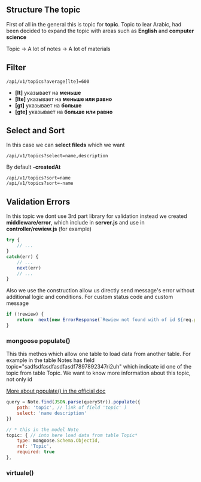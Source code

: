 ## Structure The topic
First of all in the general this is topic for **topic**. Topic to lear Arabic, had been decided to expand the topic with areas such as **English** and **computer science** 

Topic -> A lot of notes -> A lot of materials

## Filter
```
/api/v1/topics?average[lte]=600
```
- **[lt]** указывает на **меньше**
- **[lte]** указывает на **меньше или равно**
- **[gt]** указывает на **больше**
- **[gte]** указывает на **больше или равно**

## Select and Sort
In this case we can **select fileds** which we want
```
/api/v1/topics?select=name,description
```
By default **-createdAt**
```
/api/v1/topics?sort=name
/api/v1/topics?sort=-name
```

## Validation Errors
In this topic we dont use 3rd part library for validation instead we created **middleware/error**, which include in **server.js** and use in **controller/rewiew.js** (for example) 
```js
try {
    // ...
}
catch(err) {
    // ...
    next(err)
    // ...
} 
```
Also we use the construction allow us directly send message's error without additional logic and conditions. For custom status code and custom message
```js
if (!rewiew) {
    return	next(new ErrorResponse(`Rewiew not found with of id ${req.params.id}`, 404))
}
```

### mongoose populate()
This this methos which allow one table to load data from another table.
For example in the table Notes has field topic="sadfsdfasdfasdfasdf7897892347ri2uh" which indicate id one of the topic from table Topic. We want to know more information about this topic, not only id

[More about populate() in the official doc](https://mongoosejs.com/docs/tutorials/virtuals.html#populate)

```js
query = Note.find(JSON.parse(queryStr)).populate({
    path: 'topic', // link of field 'topic' )
    select: 'name description'
})
```

```js
// * this in the model Note 
topic: { // into here load data from table Topic* 
    type: mongoose.Schema.ObjectId,
    ref: 'Topic',
    required: true
},
```

### virtuale() 